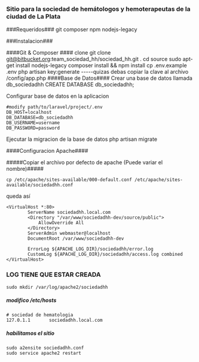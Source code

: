 ### Sitio para la sociedad de hemátologos y hemoterapeutas de la ciudad de La Plata ###

###Requeridos###
    git
    composer
    npm
    nodejs-legacy

###Instalacion###

####Git & Composer ####
    clone git clone git@bitbucket.org:team_sociedad_hh/sociedad_hh.git .
    cd source
    sudo apt-get install nodejs-legacy
    composer install && npm install
    cp .env.example .env
    php artisan key:generate
    -----quizas debas copiar la clave al archivo /config/app.php
####Base de Datos####
Crear una base de datos llamada db_sociedadhh
    CREATE DATABASE db_sociedadhh;
    
Configurar base de datos en la aplicacion

    #modify path/to/laravel/project/.env
    DB_HOST=localhost
    DB_DATABASE=db_sociedadhh
    DB_USERNAME=username
    DB_PASSWORD=password

Ejecutar la migracion de la base de datos
    php artisan migrate
    
####Configuracion Apache####

#####Copiar el archivo por defecto de apache (Puede variar el nombre)#####

    cp /etc/apache/sites-available/000-default.conf /etc/apache/sites-available/sociedadhh.conf

queda así

    <VirtualHost *:80>
            ServerName sociedadhh.local.com
        	<Directory "/var/www/sociedadhh-dev/source/public">
		        AllowOverride All
	        </Directory>
            ServerAdmin webmaster@localhost
            DocumentRoot /var/www/sociedadhh-dev

            ErrorLog ${APACHE_LOG_DIR}/sociedadhh/error.log
            CustomLog ${APACHE_LOG_DIR}/sociedadhh/access.log combined
    </VirtualHost>

### LOG TIENE QUE ESTAR CREADA ###
    sudo mkdir /var/log/apache2/sociedadhh

##### modifico /etc/hosts #####

    # sociedad de hematologia
    127.0.1.1       sociedadhh.local.com

##### habilitamos el sitio #####

    sudo a2ensite sociedadhh.conf
    sudo service apache2 restart

